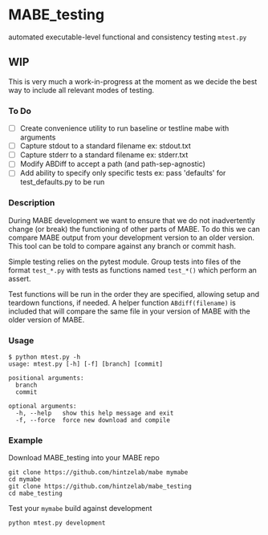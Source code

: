 # MABE_testing
automated executable-level functional and consistency testing
`mtest.py`

## WIP
This is very much a work-in-progress at the moment as we decide the best way to include all relevant modes of testing.

### To Do
- [ ] Create convenience utility to run baseline or testline mabe with arguments
- [ ] Capture stdout to a standard filename ex: stdout.txt
- [ ] Capture stderr to a standard filename ex: stderr.txt
- [ ] Modify ABDiff to accept a path (and path-sep-agnostic)
- [ ] Add ability to specify only specific tests ex: pass 'defaults' for test_defaults.py to be run

### Description
During MABE development we want to ensure that
we do not inadvertently change (or break) the
functioning of other parts of MABE. To do this
we can compare MABE output from your development
version to an older version. This tool can be
told to compare against any branch or commit
hash.

Simple testing relies on the pytest module.
Group tests into files of the format `test_*.py`
with tests as functions named `test_*()` which
perform an assert.

Test functions will be run in the order they are
specified, allowing setup and teardown functions,
if needed. A helper function `ABdiff(filename)` is
included that will compare the same file in your
version of MABE with the older version of MABE.

### Usage
```
$ python mtest.py -h
usage: mtest.py [-h] [-f] [branch] [commit]

positional arguments:
  branch
  commit

optional arguments:
  -h, --help   show this help message and exit
  -f, --force  force new download and compile
```

### Example
Download MABE_testing into your MABE repo

```
git clone https://github.com/hintzelab/mabe mymabe
cd mymabe
git clone https://github.com/hintzelab/mabe_testing
cd mabe_testing
```

Test your `mymabe` build against development
```
python mtest.py development
```

